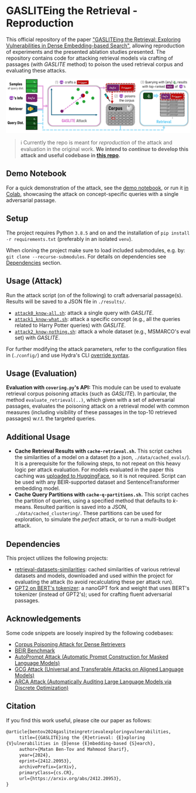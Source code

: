 # GASLITEing the Retrieval - Reproduction


This official repository of the paper ["GASLITEing the Retrieval: Exploring Vulnerabilities in Dense Embedding-based Search"](https://arxiv.org/abs/2412.20953), 
allowing reproduction of experiments and the presented ablation studies presented. 
The repository contains code for attacking retrieval models via crafting of passages (with _GASLITE_ method) to poison the used retrieval corpus and evaluating these attacks.

![fig1.png](assets/fig1.png)

> ℹ️ Currently the repo is meant for _reproduction_ of the attack and evaluation in the original work. **We intend to _continue_ to develop this attack and useful codebase in [this repo](https://github.com/matanbt/attack-retrieval).**


## Demo Notebook
For a quick demonstration of the attack, see the [demo notebook](./demo.ipynb), or run it [in Colab](http://githubtocolab.com/matanbt/gaslite/blob/main/demo.ipynb), showcasing the attack on concept-specific queries with a single adversarial passage. 

## Setup
The project requires Python `3.8.5` and on and the installation of `pip install -r requirements.txt` (preferably in an isolated `venv`). 

When cloning the project make sure to load included submodules, e.g. by: `git clone --recurse-submodules`. 
For details on dependencies see [Dependencies](#dependencies) section.
    
[//]: # (To update the submodules to the latest commit, run the following command:)
[//]: # (; git submodule update --remote)

## Usage (Attack)
Run the attack script (on of the following) to craft adversarial passage(s). Results will be saved to a JSON file in `./results/`.
   - [`attack0_know-all.sh`](scripts/attack0_knows-all.sh): attack a single query with _GASLITE_.
   - [`attack1_know-what.sh`](scripts/attack1_knows-what.sh): attack a specific concept (e.g., all the queries related to Harry Potter queries) with _GASLITE_.
   - [`attack2_know-nothing.sh`](scripts/attack2_knows-nothing.sh): attack a whole dataset (e.g., MSMARCO's eval set) with _GASLITE_.

For further modifying the attack parameters, refer to the configuration files in (`./config/`) and use Hydra's CLI [override syntax](https://hydra.cc/docs/advanced/override_grammar/basic/).

## Usage (Evaluation)

**Evaluation with `covering.py`'s API:** This module can be used to evaluate retrieval corpus poisoning attacks (such as _GASLITE_). In particular, the method `evaluate_retrieval(..)`, which given with a set of adversarial passages, evaluates the poisoning attack on a retrieval model with common measures (including visibility of these passages in the top-10 retrieved passages) w.r.t. the targeted queries.


## Additional Usage
- **Cache Retrieval Results with `cache-retrieval.sh`.** This script caches the similarities of a model on a dataset (to a json, `./data/cached_evals/`). It is a prerequisite for the following steps, to not repeat on this heavy logic per attack evaluation. For models evaluated in the paper this caching was [uploaded to HuggingFace](https://huggingface.co/datasets/MatanBT/retrieval-datasets-similarities/tree/main), so it is not required. Script can be used with any BEIR-supported dataset and SentenceTransformer embedding model.
- **Cache Query Partitions with `cache-q-partitions.sh`.** This script caches the partition of queries, using a specified method that defaults to _k_-means. Resulted parition is saved into a JSON, `./data/cached_clustering/`. These partitions can be used for exploration, to simulate the _perfect_ attack, or to run a multi-budget attack.


## Dependencies
This project utilizes the following projects:
- [retrieval-datasets-similarities](https://huggingface.co/datasets/MatanBT/retrieval-datasets-similarities/tree/main):
cached similarities of various retrieval datasets and models, downloaded  and used within the project for evaluating the attack (to avoid recalculating these per attack run).
- [GPT2 on BERT's tokenizer](https://github.com/matanbt/nanoGPT/tree/master): a nanoGPT fork and weight that uses BERT's tokenizer (instead of GPT2's); used for crafting fluent adversarial passages.


## Acknowledgements
Some code snippets are loosely inspired by the following codebases:
- [Corpus Poisoning Attack for Dense Retrievers
](https://github.com/princeton-nlp/corpus-poisoning)
- [BEIR Benchmark](https://github.com/beir-cellar/beir)
- [AutoPrompt Attack (Automatic Prompt Construction for Masked Language Models)](https://github.com/ucinlp/autoprompt)
- [GCG Attack (Universal and Transferable Attacks on Aligned Language Models)](https://github.com/llm-attacks/llm-attacks)
- [ARCA Attack (Automatically Auditing Large Language Models via Discrete Optimization)](https://github.com/ejones313/auditing-llms)


## Citation
If you find this work useful, please cite our paper as follows:
```
@article{bentov2024gasliteingretrievalexploringvulnerabilities,
     title={{GASLITE}ing the {R}etrieval: {E}xploring {V}ulnerabilities in {D}ense {E}mbedding-based {S}earch}, 
     author={Matan Ben-Tov and Mahmood Sharif},
     year={2024},
     eprint={2412.20953},
     archivePrefix={arXiv},
     primaryClass={cs.CR},
     url={https://arxiv.org/abs/2412.20953}, 
} 
```

